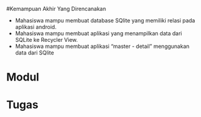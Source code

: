 #Kemampuan Akhir Yang Direncanakan

- Mahasiswa mampu membuat database SQlite yang memiliki relasi pada aplikasi android.
- Mahasiswa mampu membuat aplikasi yang menampilkan data dari SQLite ke Recycler View.
- Mahasiswa mampu membuat aplikasi “master - detail” menggunakan data dari SQlite

# Modul

# Tugas
